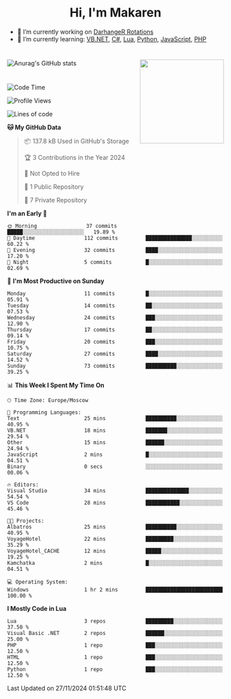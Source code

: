 <div id="header" align="center">
 <h1>Hi, I'm Makaren</h1>
</div>

- 🔭 I’m currently working on <a href="https://darhanger.github.io/rotations/">DarhangeR Rotations</a>
- 🌱 I’m currently learning: <a href="https://learn.microsoft.com/ru-ru/dotnet/visual-basic/">VB.NET</a>, <a href="https://dotnet.microsoft.com/en-us/languages/csharp">C#</a>, <a href="https://www.lua.org">Lua</a>, <a href="https://www.python.org">Python</a>, <a href="https://www.ecma-international.org/publications-and-standards/standards/ecma-262/">JavaScript</a>, <a href="https://www.php.net">PHP</a>
<!--
- 👯 I’m looking to collaborate on ...
- 🤔 I’m looking for help with ...
- 💬 Ask me about ...
- 📫 How to reach me: ...
- 😄 Pronouns: ...
- ⚡ Fun fact: ...
-->
#
![Anurag's GitHub stats](https://github-readme-stats.vercel.app/api?username=MakarenD&text_color=fff&icon_color=435cd9&show_icons=true&theme=dark&bg_color=00000000)<img align="right" src="https://media3.giphy.com/media/LaVp0AyqR5bGsC5Cbm/giphy.gif?cid=ecf05e4702j5mjw4h8mwt6p3xur6xnlpw7ymefs00ez9pcbs&ep=v1_gifs_search&rid=giphy.gif&ct=g" width="195"/> 

#
<!--START_SECTION:waka-->
![Code Time](http://img.shields.io/badge/Code%20Time-550%20hrs%2016%20mins-blue)

![Profile Views](http://img.shields.io/badge/Profile%20Views-0-blue)

![Lines of code](https://img.shields.io/badge/From%20Hello%20World%20I%27ve%20Written-3.0%20million%20lines%20of%20code-blue)

**🐱 My GitHub Data** 

> 📦 137.8 kB Used in GitHub's Storage 
 > 
> 🏆 3 Contributions in the Year 2024
 > 
> 🚫 Not Opted to Hire
 > 
> 📜 1 Public Repository 
 > 
> 🔑 7 Private Repository 
 > 
**I'm an Early 🐤** 

```text
🌞 Morning                37 commits          █████░░░░░░░░░░░░░░░░░░░░   19.89 % 
🌆 Daytime                112 commits         ███████████████░░░░░░░░░░   60.22 % 
🌃 Evening                32 commits          ████░░░░░░░░░░░░░░░░░░░░░   17.20 % 
🌙 Night                  5 commits           █░░░░░░░░░░░░░░░░░░░░░░░░   02.69 % 
```
📅 **I'm Most Productive on Sunday** 

```text
Monday                   11 commits          █░░░░░░░░░░░░░░░░░░░░░░░░   05.91 % 
Tuesday                  14 commits          ██░░░░░░░░░░░░░░░░░░░░░░░   07.53 % 
Wednesday                24 commits          ███░░░░░░░░░░░░░░░░░░░░░░   12.90 % 
Thursday                 17 commits          ██░░░░░░░░░░░░░░░░░░░░░░░   09.14 % 
Friday                   20 commits          ███░░░░░░░░░░░░░░░░░░░░░░   10.75 % 
Saturday                 27 commits          ████░░░░░░░░░░░░░░░░░░░░░   14.52 % 
Sunday                   73 commits          ██████████░░░░░░░░░░░░░░░   39.25 % 
```


📊 **This Week I Spent My Time On** 

```text
🕑︎ Time Zone: Europe/Moscow

💬 Programming Languages: 
Text                     25 mins             ██████████░░░░░░░░░░░░░░░   40.95 % 
VB.NET                   18 mins             ███████░░░░░░░░░░░░░░░░░░   29.54 % 
Other                    15 mins             ██████░░░░░░░░░░░░░░░░░░░   24.94 % 
JavaScript               2 mins              █░░░░░░░░░░░░░░░░░░░░░░░░   04.51 % 
Binary                   0 secs              ░░░░░░░░░░░░░░░░░░░░░░░░░   00.06 % 

🔥 Editors: 
Visual Studio            34 mins             ██████████████░░░░░░░░░░░   54.54 % 
VS Code                  28 mins             ███████████░░░░░░░░░░░░░░   45.46 % 

🐱‍💻 Projects: 
Albatros                 25 mins             ██████████░░░░░░░░░░░░░░░   40.95 % 
VoyageHotel              22 mins             █████████░░░░░░░░░░░░░░░░   35.29 % 
VoyageHotel_CACHE        12 mins             █████░░░░░░░░░░░░░░░░░░░░   19.25 % 
Kamchatka                2 mins              █░░░░░░░░░░░░░░░░░░░░░░░░   04.51 % 

💻 Operating System: 
Windows                  1 hr 2 mins         █████████████████████████   100.00 % 
```

**I Mostly Code in Lua** 

```text
Lua                      3 repos             █████████░░░░░░░░░░░░░░░░   37.50 % 
Visual Basic .NET        2 repos             ██████░░░░░░░░░░░░░░░░░░░   25.00 % 
PHP                      1 repo              ███░░░░░░░░░░░░░░░░░░░░░░   12.50 % 
HTML                     1 repo              ███░░░░░░░░░░░░░░░░░░░░░░   12.50 % 
Python                   1 repo              ███░░░░░░░░░░░░░░░░░░░░░░   12.50 % 
```




 Last Updated on 27/11/2024 01:51:48 UTC
<!--END_SECTION:waka-->

